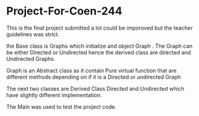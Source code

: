 # Project-For-Coen-244
This is the final project submitted a lot could be imporoved but the teacher guidelines was strict. 

the Base class is Graphs which initialize and object Graph . 
The Graph can be either Directed or Undirected hence the derived class are directed and Undirected Graphs

Graph is an Abstract class as it contain Pure virtual function  that are different methods depending on if it is a Directed or undirected Graph 

The next two classes are Derived Class Directed and Undirected which have slightly different implementation. 


The Main was used to test the project code. 

